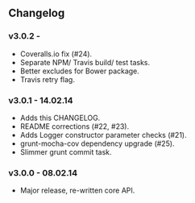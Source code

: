 ## Changelog

### v3.0.2 -
* Coveralls.io fix (#24).
* Separate NPM/ Travis build/ test tasks.
* Better excludes for Bower package.
* Travis retry flag.

### v3.0.1 - 14.02.14
* Adds this CHANGELOG.
* README corrections (#22, #23).
* Adds Logger constructor parameter checks (#21).
* grunt-mocha-cov dependency upgrade (#25).
* Slimmer grunt commit task.

### v3.0.0 - 08.02.14
* Major release, re-written core API.
